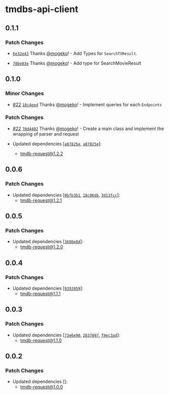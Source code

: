 # tmdbs-api-client

## 0.1.1

### Patch Changes

- [`6e32e43`](https://github.com/mogeko/movisea/commit/6e32e43e32b6ab6b760f9190e57c0cb50964f402) Thanks [@mogeko](https://github.com/mogeko)! - Add Types for `SearchTVResult`.

- [`78be03e`](https://github.com/mogeko/movisea/commit/78be03ee73a74d5d6963f03a076c6c7bc2da8ef8) Thanks [@mogeko](https://github.com/mogeko)! - Add type for SearchMovieResult

## 0.1.0

### Minor Changes

- [#22](https://github.com/mogeko/movisea/pull/22) [`18c4ee4`](https://github.com/mogeko/movisea/commit/18c4ee46a40b2c0e739109f6d14b4709976401b2) Thanks [@mogeko](https://github.com/mogeko)! - Implement queries for each `Endpoints`

### Patch Changes

- [#22](https://github.com/mogeko/movisea/pull/22) [`70d4402`](https://github.com/mogeko/movisea/commit/70d4402b3cbfffe37f6fc72794858f0270810c42) Thanks [@mogeko](https://github.com/mogeko)! - Create a main class and implement the wrapping of parser and request

- Updated dependencies [[`a87825e`](https://github.com/mogeko/movisea/commit/a87825e9ee8de8e817d21ac09c6b23612c07c48c), [`a87825e`](https://github.com/mogeko/movisea/commit/a87825e9ee8de8e817d21ac09c6b23612c07c48c)]:
  - tmdb-request@1.2.2

## 0.0.6

### Patch Changes

- Updated dependencies [[`0bfb3b1`](https://github.com/mogeko/movisea/commit/0bfb3b19ee76fcc89d33d9e200be815e50f60848), [`18c06db`](https://github.com/mogeko/movisea/commit/18c06db12b40056c4f287046e89a2117b704f6e8), [`3d13fcc`](https://github.com/mogeko/movisea/commit/3d13fcc1b9456b45aba9026fc7621caae711182d)]:
  - tmdb-request@1.2.1

## 0.0.5

### Patch Changes

- Updated dependencies [[`3698e8d`](https://github.com/mogeko/movisea/commit/3698e8dfcb77f465519b84287ca95c464106d048)]:
  - tmdb-request@1.2.0

## 0.0.4

### Patch Changes

- Updated dependencies [[`9393959`](https://github.com/mogeko/movisea/commit/9393959f8e7fcba6fc3c9d5d23713655863d9bbd)]:
  - tmdb-request@1.1.1

## 0.0.3

### Patch Changes

- Updated dependencies [[`73e6e90`](https://github.com/mogeko/movisea/commit/73e6e9075ee8bd28bf10bfbd255cf7d43c56e0ca), [`2837897`](https://github.com/mogeko/movisea/commit/2837897af7d5c3b3396601ec1534f7ee86333215), [`f9ec3ad`](https://github.com/mogeko/movisea/commit/f9ec3adb187a7642a85db9a28c4ffe0284bbd7d6)]:
  - tmdb-request@1.1.0

## 0.0.2

### Patch Changes

- Updated dependencies []:
  - tmdb-request@1.0.0
